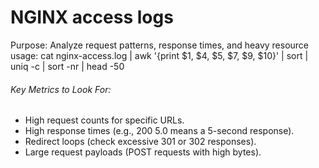 # NGINX access logs
Purpose: Analyze request patterns, response times, and heavy resource usage:
cat nginx-access.log | awk '{print $1, $4, $5, $7, $9, $10}' | sort | uniq -c | sort -nr | head -50

###### Key Metrics to Look For:
- High request counts for specific URLs.
- High response times (e.g., 200 5.0 means a 5-second response).
- Redirect loops (check excessive 301 or 302 responses).
- Large request payloads (POST requests with high bytes).